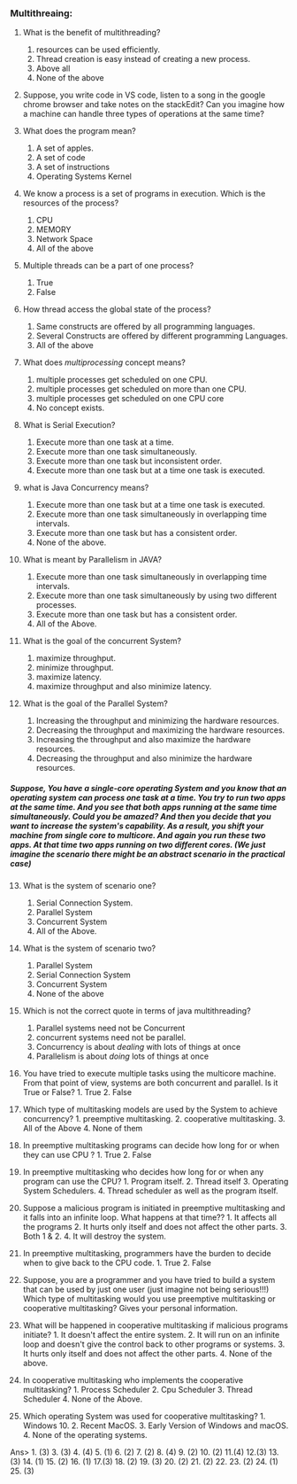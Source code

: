 ### Multithreaing:

1. What is the benefit of multithreading?
    1. resources can be used efficiently.
    2. Thread creation is easy instead of creating a new process.
    3. Above all
    4. None of the above
 2. Suppose, you write code in VS code, listen to a song in the google chrome browser and take notes on the stackEdit? Can you imagine how a machine can handle three types of operations at the same time?
 3. What does the program mean?
    1. A set of apples.
    2. A set of code
    3. A set of instructions
    4. Operating Systems Kernel
 4. We know a process is a set of programs in execution. Which is the resources of the process?
    1. CPU
    2. MEMORY
    3. Network Space
    4. All of the above
  5. Multiple threads can be a part of one process?
      1. True
      2. False
   6. How thread access the global state of the process?
         1. Same constructs are offered by all programming languages.
         2. Several Constructs are offered by different programming Languages.
         3. All of the above

   7. What does *multiprocessing* concept means?
        1. multiple processes get scheduled on one CPU.
        2. multiple processes get scheduled on more than one  CPU.
        3. multiple processes get scheduled on one CPU core
        4. No concept exists.

   8. What is Serial Execution?
         1. Execute more than one task at a time.
         2. Execute more than one task simultaneously.
         3. Execute more than one task but inconsistent order.
         4. Execute more than one task but at a time one task is executed.
   
   9. what is Java Concurrency means?
         1. Execute more than one task but at a time one task is executed.
         2. Execute more than one task simultaneously in overlapping time intervals. 
         3. Execute more than one task but has a consistent order.
         4. None of the above.
   
   10. What is meant by Parallelism in JAVA?
          1. Execute more than one task simultaneously in overlapping time intervals. 
          2. Execute more than one task simultaneously by using two different processes.
          3. Execute more than one task but has a consistent order.
          4. All of the Above.      
   
   11. What is the goal of the concurrent System?
         1. maximize throughput.
         2. minimize throughput.
         3. maximize latency.
         4. maximize throughput and also minimize latency.
   
   12. What is the goal of the Parallel System?
         1. Increasing the throughput and minimizing the hardware resources.
         2. Decreasing the throughput and maximizing the hardware resources. 
         3. Increasing the throughput and also maximize the hardware resources.
         4. Decreasing the throughput and also minimize the hardware resources.
#####  Suppose, You have a single-core operating System and you know that an operating system can process one task at a time.  You try to run two apps at the same time.  And you see that both apps running at the same time simultaneously. Could you be amazed? And then you decide that you want to increase the system's capability. As a result, you shift your machine from single core to multicore. And again you run these two apps. At that time two apps running on two different cores. (We just imagine the scenario there might be an abstract scenario in the practical case) 

13. What is the system of scenario one?
    1. Serial Connection System.
    2. Parallel System
    3. Concurrent System
    4. All of the Above.
14. What is the system of scenario two?
      1. Parallel System
      2. Serial Connection System
      3. Concurrent System
      4. None of the above
15. Which is not the correct quote in terms of java multithreading?
      1.  Parallel systems need not be Concurrent
      2. concurrent systems need not be parallel.
      3. Concurrency is about _dealing_ with lots of things at once
      4. Parallelism is about _doing_ lots of things at once
     
16. You have tried to execute multiple tasks using the multicore machine. From that point of view, systems are both concurrent and parallel. Is it True or False?
        1. True
        2. False
17. Which type of multitasking models are used by the System to achieve concurrency?
        1. preemptive multitasking.
        2. cooperative multitasking.
        3. All of the Above
        4. None of them

18. In preemptive multitasking programs can decide how long for or when they can use CPU ?
         1. True 
         2. False

19. In preemptive multitasking who decides how long for or when any program can use the CPU?
         1. Program itself.
         2. Thread itself
         3. Operating System Schedulers.
         4. Thread scheduler as well as the program itself. 

20. Suppose a malicious program is initiated in preemptive multitasking and it falls into an infinite loop. What happens at that time??
          1. It affects all the programs
          2. It hurts only itself and does not affect the other parts.
          3. Both 1 & 2.
          4. It will destroy the system. 

21. In preemptive multitasking, programmers have the burden to decide when to give back to the CPU code.
            1. True 
            2. False

22. Suppose, you are a programmer and you have tried to build a system that can be used by just one user (just imagine not being serious!!!)  Which type of multitasking would you use preemptive multitasking or cooperative multitasking? Gives your personal information. 

23. What will be happened in cooperative multitasking if malicious programs initiate?
             1. It doesn't affect the entire system.
             2. It will run on an infinite loop and doesn't give the control back to other programs or systems.
             3. It hurts only itself and does not affect the other parts.
             4. None of the above.

24. In cooperative multitasking who implements the cooperative multitasking?
             1. Process Scheduler 
             2. Cpu Scheduler
             3. Thread Scheduler
             4. None of the Above.
             
25. Which operating System was used for cooperative multitasking?
             1. Windows 10.
             2. Recent MacOS.
             3. Early Version of Windows and macOS.
             4. None of the operating systems.

 Ans> 1. (3) 3. (3) 4. (4) 5. (1)  6. (2) 7. (2) 8. (4) 9. (2) 10. (2) 11.(4) 12.(3) 13. (3) 14. (1) 15. (2) 16. (1)  17.(3) 18. (2) 19. (3) 20. (2) 21. (2) 22. 23. (2) 24. (1) 25. (3)     